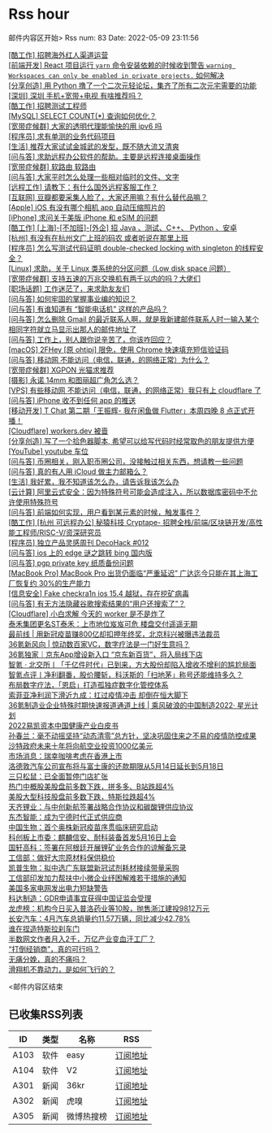 # Rss hour

邮件内容区开始>
Rss num: 83  Date: 2022-05-09 23:11:56 <br/>

<a href='https://www.v2ex.com/t/851855#reply0'>[酷工作] 招聘海外红人渠道运营</a><br/>
<a href='https://www.v2ex.com/t/851854#reply2'>[前端开发] React 项目运行 `yarn` 命令安装依赖的时候收到警告 `warning Workspaces can only be enabled in private projects.` 如何解决</a><br/>
<a href='https://www.v2ex.com/t/851853#reply0'>[分享创造] 用 Python 撸了一个二次元轻论坛，集齐了所有二次元宅需要的功能</a><br/>
<a href='https://www.v2ex.com/t/851851#reply1'>[深圳] 深圳 手机+宽带+电视 有啥推荐吗？</a><br/>
<a href='https://www.v2ex.com/t/851849#reply0'>[酷工作] 招聘测试工程师</a><br/>
<a href='https://www.v2ex.com/t/851848#reply4'>[MySQL] SELECT COUNT(*) 查询如何优化？</a><br/>
<a href='https://www.v2ex.com/t/851846#reply2'>[宽带症候群] 大家的透明代理能愉快的用 ipv6 吗</a><br/>
<a href='https://www.v2ex.com/t/851845#reply1'>[程序员] 求有单测的业务代码项目</a><br/>
<a href='https://www.v2ex.com/t/851844#reply2'>[生活] 推荐大家试试金城武的发型，既不随大流又清爽</a><br/>
<a href='https://www.v2ex.com/t/851842#reply6'>[问与答] 求助远程办公软件的帮助。主要是远程连接桌面操作</a><br/>
<a href='https://www.v2ex.com/t/851841#reply2'>[宽带症候群] 软路由 软路由</a><br/>
<a href='https://www.v2ex.com/t/851840#reply1'>[问与答] 大家平时怎么处理一些相对临时的文件、文字</a><br/>
<a href='https://www.v2ex.com/t/851839#reply0'>[远程工作] 请教下：有什么国外远程客服工作？</a><br/>
<a href='https://www.v2ex.com/t/851837#reply0'>[互联网] 豆瓣都要采集人脸了，大家还用嘛？有什么替代品嘛？</a><br/>
<a href='https://www.v2ex.com/t/851836#reply3'>[Apple] iOS 有没有哪个相机 app 自动压缩照片的</a><br/>
<a href='https://www.v2ex.com/t/851835#reply5'>[iPhone] 求问关于美版 iPhone 和 eSIM 的问题</a><br/>
<a href='https://www.v2ex.com/t/851834#reply0'>[酷工作] [上海]-[不加班]-[外企] 招 Java 、测试、C++、 Python 、安卓</a><br/>
<a href='https://www.v2ex.com/t/851833#reply0'>[杭州] 有没有在杭州文广上班的码农 或者听说在那里上班</a><br/>
<a href='https://www.v2ex.com/t/851832#reply8'>[程序员] 怎么写测试代码证明 double-checked locking with singleton 的线程安全？</a><br/>
<a href='https://www.v2ex.com/t/851831#reply13'>[Linux] 求助，关于 Linux 类系统的分区问题（Low disk space 问题）</a><br/>
<a href='https://www.v2ex.com/t/851830#reply5'>[宽带症候群] 支持五速的万兆交换机有两千以内的吗？大佬们</a><br/>
<a href='https://www.v2ex.com/t/851829#reply11'>[职场话题] 工作迷茫了，来求助友友们</a><br/>
<a href='https://www.v2ex.com/t/851828#reply0'>[问与答] 如何牢固的掌握事业编的知识？</a><br/>
<a href='https://www.v2ex.com/t/851827#reply3'>[问与答] 有谁知道有 “智能电话机” 这样的产品吗？</a><br/>
<a href='https://www.v2ex.com/t/851826#reply0'>[问与答] 怎么删除 Gmail 的最近联系人啊，就是我新建邮件联系人时一输入某个相同字符就立马显示出那人的邮件地址了</a><br/>
<a href='https://www.v2ex.com/t/851825#reply36'>[问与答] 工作上，别人跟你说辛苦了，你该咋回应？</a><br/>
<a href='https://www.v2ex.com/t/851824#reply5'>[macOS] 2FHey [原 ohtipi] 限免，使用 Chrome 快速填充短信验证码</a><br/>
<a href='https://www.v2ex.com/t/851823#reply1'>[问与答] 移动网 不能访问（电信，联通，的网络正常）为什么？</a><br/>
<a href='https://www.v2ex.com/t/851820#reply2'>[宽带症候群] XGPON 光猫求推荐</a><br/>
<a href='https://www.v2ex.com/t/851819#reply1'>[摄影] 永诺 14mm 和图丽超广角怎么选？</a><br/>
<a href='https://www.v2ex.com/t/851818#reply2'>[VPS] 有些移动网 不能访问（电信，联通，的网络正常）我只有上 cloudflare 了</a><br/>
<a href='https://www.v2ex.com/t/851817#reply5'>[问与答] iPhone 收不到任何 app 的推送</a><br/>
<a href='https://www.v2ex.com/t/851816#reply0'>[移动开发] T Chat 第二期「王振辉- 我在闲鱼做 Flutter」本周四晚 8 点正式开播！</a><br/>
<a href='https://www.v2ex.com/t/851814#reply5'>[Cloudflare] workers.dev 被啬</a><br/>
<a href='https://www.v2ex.com/t/851813#reply0'>[分享创造] 写了一个拾色器脚本, 希望可以给写代码时经常取色的朋友提供方便</a><br/>
<a href='https://www.v2ex.com/t/851812#reply3'>[YouTube] youtube 车位</a><br/>
<a href='https://www.v2ex.com/t/851811#reply15'>[问与答] 币圈相关，刚入职币圈公司，没接触过相关东西，想请教一些问题</a><br/>
<a href='https://www.v2ex.com/t/851810#reply4'>[问与答] 真的有人用 iCloud 做主力邮箱么？</a><br/>
<a href='https://www.v2ex.com/t/851808#reply62'>[生活] 我好累，我不知道该怎么办，请告诉我该怎么办</a><br/>
<a href='https://www.v2ex.com/t/851807#reply10'>[云计算] 阿里云式安全：因为特殊符号可能会造成注入，所以数据库密码中不允许使用特殊符号</a><br/>
<a href='https://www.v2ex.com/t/851806#reply5'>[问与答] 前端如何实现，用户看到某元素的时候，触发事件？</a><br/>
<a href='https://www.v2ex.com/t/851805#reply2'>[酷工作] [杭州 可远程办公] 秘猿科技 Cryptape- 招聘全栈/前端/区块链开发/高性能工程师/RISC-V/资深研究员</a><br/>
<a href='https://www.v2ex.com/t/851804#reply0'>[程序员] 独立产品灵感周刊 DecoHack #012</a><br/>
<a href='https://www.v2ex.com/t/851803#reply4'>[问与答] ios 上的 edge 谜之跳转 bing 国内版</a><br/>
<a href='https://www.v2ex.com/t/851802#reply8'>[问与答] pgp private key 纸质备份问题</a><br/>
<a href='https://www.v2ex.com/t/851800#reply9'>[MacBook Pro] MacBook Pro 出货仍面临“严重延迟” 广达迄今只能在其上海工厂恢复约 30%的生产能力</a><br/>
<a href='https://www.v2ex.com/t/851799#reply4'>[信息安全] Fake checkra1n ios 15.4 越狱，存在挖矿病毒</a><br/>
<a href='https://www.v2ex.com/t/851797#reply3'>[问与答] 有无方法隐藏谷歌搜索结果的“用户还搜索了”？</a><br/>
<a href='https://www.v2ex.com/t/851794#reply3'>[Cloudflare] 小白求解 今天的 worker 是不是炸了</a><br/>
<a href='https://36kr.com/p/1733761198406662'>泰禾集团更名ST泰禾：上市地位岌岌可危 楼盘交付遥遥无期</a><br/>
<a href='https://36kr.com/p/1733490943212551'>最前线 | 用新冠疫苗赚800亿却扣押年终奖，北京科兴被曝违法裁员</a><br/>
<a href='https://36kr.com/p/1708087857944325'>36氪新风向 | 惊动数百家VC，数字疗法是一门好生意吗？</a><br/>
<a href='https://36kr.com/p/1733515894733829'>36氪独家｜京东App增设新入口 “京东新百货”，将入局线下店</a><br/>
<a href='https://36kr.com/p/1730984219163652'>智氪 · 北交所丨「千亿件时代」已到来，方大股份却陷入增收不增利的尴尬局面</a><br/>
<a href='https://36kr.com/p/1730939832909058'>智氪点评丨净利翻番，股价腰斩，科沃斯的「扫地茅」称号还能维持多久？</a><br/>
<a href='https://36kr.com/p/1733475830709253'>布局数字疗法，「恩启」打造孤独症数字化管控体系</a><br/>
<a href='https://36kr.com/p/1733417570860289'>索菲亚净利润下滑近九成：扛过疫情冲击 却倒在恒大脚下</a><br/>
<a href='https://36kr.com/p/1733296094854146'>36氪制造业企业特殊时期快速报道通道上线  |  乘风破浪的中国制造2022· 星光计划</a><br/>
<a href='https://36kr.com/p/1733252296440832'>2022易凯资本中国健康产业白皮书</a><br/>
<a href='https://36kr.com/newsflashes/1733909594323973'>孙春兰：毫不动摇坚持“动态清零”总方针，坚决巩固住来之不易的疫情防控成果</a><br/>
<a href='https://36kr.com/newsflashes/1733901378960392'>沙特政府未来十年将向航空业投资1000亿美元</a><br/>
<a href='https://36kr.com/newsflashes/1733897390177287'>市场消息：瑞幸咖啡考虑在香港上市</a><br/>
<a href='https://36kr.com/newsflashes/1733893097012226'>洛德敦汽车公司宣布将与富士康的还款期限从5月14日延长到5月18日</a><br/>
<a href='https://36kr.com/newsflashes/1733892231249161'>三只松鼠：已全面暂停门店扩张</a><br/>
<a href='https://36kr.com/newsflashes/1733888127089673'>热门中概股美股盘前多数下跌，拼多多、B站跌超4%</a><br/>
<a href='https://36kr.com/newsflashes/1733882069531909'>美股大型科技股盘前多数下跌，特斯拉跌超4%</a><br/>
<a href='https://36kr.com/newsflashes/1733859618700291'>天齐锂业：与中创新航签署战略合作协议和碳酸锂供应协议</a><br/>
<a href='https://36kr.com/newsflashes/1733854449532165'>东杰智能：成为宁德时代正式供应商</a><br/>
<a href='https://36kr.com/newsflashes/1733843611041028'>中国生物：首个奥株新冠疫苗序贯临床研究启动</a><br/>
<a href='https://36kr.com/newsflashes/1733835145739265'>科创板上市委：麒麟信安、耐科装备首发5月16日上会</a><br/>
<a href='https://36kr.com/newsflashes/1733825750301956'>国轩高科：签署在阿根廷开展锂矿业务合作的谅解备忘录</a><br/>
<a href='https://36kr.com/newsflashes/1733814943431939'>工信部：做好大宗原材料保供稳价</a><br/>
<a href='https://36kr.com/newsflashes/1733807727295747'>凯普生物：拟中选广东联盟新冠试剂耗材接续带量采购</a><br/>
<a href='https://36kr.com/newsflashes/1733804667255813'>工信部印发加力帮扶中小微企业纾困解难若干措施的通知</a><br/>
<a href='https://36kr.com/newsflashes/1733795951295497'>美国多家电网发出电力短缺警告</a><br/>
<a href='https://36kr.com/newsflashes/1733777944853504'>科达制造：GDR申请事宜获得中国证监会受理</a><br/>
<a href='https://36kr.com/newsflashes/1733765572590849'>龙虎榜：机构今日买入普洛药业等10股，抛售浙江建投9812万元</a><br/>
<a href='https://36kr.com/newsflashes/1733751176969224'>长安汽车：4月汽车总销量约11.57万辆，同比减少42.78%</a><br/>
<a href='http://www.huxiu.com/article/550379.html?f=wangzhan'>谁在捏造特斯拉刹车门</a><br/>
<a href='http://www.huxiu.com/article/550191.html?f=wangzhan'>半数网文作者月入2千，万亿产业变血汗工厂？</a><br/>
<a href='http://www.huxiu.com/article/548734.html?f=wangzhan'>“打倒经销商”，真的可行吗？</a><br/>
<a href='http://www.huxiu.com/article/549899.html?f=wangzhan'>无痛分娩，真的不痛吗？</a><br/>
<a href='http://www.huxiu.com/article/549480.html?f=wangzhan'>滑翔机不靠动力，是如何飞行的？</a><br/>


<邮件内容区结束

## 已收集RSS列表

| ID | 类型 | 名称  | RSS  |
| -- | -- | -- | -- | 
| A103  | 软件 | easy | [订阅地址](http://rsshub.v2fy.com:1200/weibo/user/1088413295) |
| A104  | 软件 | V2  | [订阅地址](http://www.v2ex.com/index.xml) |
| A301  | 新闻 | 36kr | [订阅地址](https://www.36kr.com/feed) |
| A302  | 新闻 | 虎嗅 | [订阅地址](https://www.huxiu.com/rss/0.xml) |
| A305  | 新闻 | 微博热搜榜 | [订阅地址](https://rsshub.app/weibo/search/hot) |
